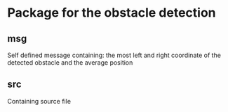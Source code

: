 # Package for the obstacle detection

## msg
Self defined message containing: the most left and right coordinate of the detected obstacle and the average position

## src
Containing source file
